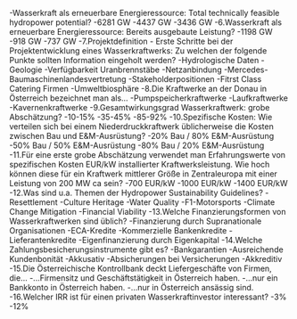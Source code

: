 -Wasserkraft als erneuerbare Energieressource: Total technically feasible hydropower potential?
  -6281 GW
  -4437 GW
  -3436 GW
-6.Wasserkraft als erneuerbare Energieressource: Bereits ausgebaute Leistung?
  -1198 GW
  -918 GW
  -737 GW
-7.Projektdefinition - Erste Schritte bei der Projektentwicklung eines Wasserkraftwerks: Zu welchen der folgende Punkte sollten Information eingeholt werden?
  -Hydrologische Daten
  -Geologie
  -Verfügbarkeit Uranbrennstäbe
  -Netzanbindung
  -Mercedes-Baumaschinenlandesvertretung
  -Stakeholderpositionen
  -Fitrst Class Catering Firmen
  -Umweltbiosphäre
-8.Die Kraftwerke an der Donau in Österreich bezeichnet man als...
  -Pumpspeicherkraftwerke
  -Laufkraftwerke
  -Kavernenkraftwerke
-9.Gesamtwirkungsgrad Wasserkraftwerk: grobe Abschätzung?
  -10-15%
  -35-45%
  -85-92%
-10.Spezifische Kosten: Wie verteilen sich bei einem Niederdruckkraftwerk üblicherweise die Kosten zwischen Bau und E&M-Ausrüstung?
  -20% Bau / 80% E&M-Ausrüstung
  -50% Bau / 50% E&M-Ausrüstung
  -80% Bau / 20% E&M-Ausrüstung
-11.Für eine erste grobe Abschätzung verwendet man Erfahrungswerte von spezifischen Kosten EUR/kW installierter Kraftwerksleistung. Wie hoch können diese für ein Kraftwerk mittlerer Größe in Zentraleuropa mit einer Leistung von 200 MW ca sein?
  -700 EUR/kW
  -1000 EUR/kW
  -1400 EUR/kW
-12.Was sind u.a. Themen der Hydropower Sustainability Guidelines?
  -Resettlement
  -Culture Heritage
  -Water Quality
  -F1-Motorsports
  -Climate Change Mitigation
  -Financial Viability
-13.Welche Finanzierungsformen von Wasserkraftwerken sind üblich?
  -Finanzierung durch Supranationale Organisationen
  -ECA-Kredite
  -Kommerzielle Bankenkredite
  -Lieferantenkredite
  -Eigenfinanzierung durch Eigenkapital
-14.Welche Zahlungsbesicherungsinstrumente gibt es?
  -Bankgarantien
  -Ausreichende Kundenbonität
  -Akkusativ
  -Absicherungen bei Versicherungen
  -Akkreditiv
-15.Die Österreichische Kontrollbank deckt Liefergeschäfte von Firmen, die...
  -...Firmensitz und Geschäftstätigkeit in Österreich haben.
  -...nur ein Bankkonto in Österreich haben.
  -...nur in Österreich ansässig sind.
-16.Welcher IRR ist für einen privaten Wasserkraftinvestor interessant?
  -3%
  -12%